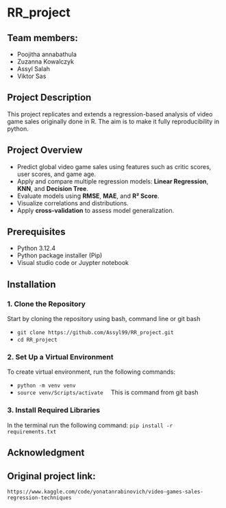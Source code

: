 # RR_project

## Team members:

- Poojitha annabathula 
- Zuzanna Kowalczyk 
- Assyl Salah 
- Viktor Sas 

## Project Description
This project replicates and extends a regression-based analysis of video game sales originally done in R. The aim is to make it fully reproducibility in python. 

## Project Overview
- Predict global video game sales using features such as critic scores, user scores, and game age.
- Apply and compare multiple regression models: **Linear Regression**, **KNN**, and **Decision Tree**.
- Evaluate models using **RMSE**, **MAE**, and **R² Score**.
- Visualize correlations and distributions.
- Apply **cross-validation** to assess model generalization.

## Prerequisites

- Python 3.12.4
- Python package installer (Pip)
- Visual studio code or Juypter notebook

## Installation

### 1. Clone the Repository

Start by cloning the repository using bash, command line or git bash


- ``` git clone https://github.com/Assyl99/RR_project.git ```
- ``` cd RR_project ``` 

### 2. Set Up a Virtual Environment 
To create virtual environment, run the following commands: 

- ```python -m venv venv ```
- ```source venv/Scripts/activate  ``` This is command from git bash

### 3. Install Required Libraries
In the terminal run the following command: 
``` pip install -r requirements.txt ```


## Acknowledgment


## Original project link: 
``` https://www.kaggle.com/code/yonatanrabinovich/video-games-sales-regression-techniques ```
